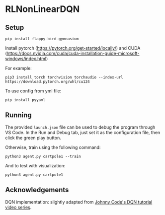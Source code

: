 # RLNonLinearDQN

## Setup

```
pip install flappy-bird-gymnasium
```

Install pytorch (https://pytorch.org/get-started/locally/) and CUDA (https://docs.nvidia.com/cuda/cuda-installation-guide-microsoft-windows/index.html)

For example:
```
pip3 install torch torchvision torchaudio --index-url https://download.pytorch.org/whl/cu124
```

To use config from yml file:

```
pip install pyyaml
```

## Running

The provided `launch.json` file can be used to debug the program through VS Code. In the Run and Debug tab, just set it as the configuration file, then click the green play button.

Otherwise, train using the following command:

```
python3 agent.py cartpole1 --train
```

And to test with visualization:

```
python3 agent.py cartpole1
```

## Acknowledgements

DQN implementation: slightly adapted from [Johnny Code's DQN tutorial video series](https://www.youtube.com/playlist?list=PL58zEckBH8fCMIVzQCRSZVPUp3ZAVagWi).

